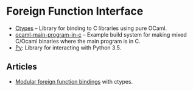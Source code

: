 # Foreign Function Interface

* [Ctypes](https://github.com/ocamllabs/ocaml-ctypes) – Library for binding to C libraries using pure OCaml.
* [ocaml-main-program-in-c](https://github.com/johnwhitington/ocaml-main-program-in-c) – Example build system for making mixed C/Ocaml binaries where the main program is in C.
* [Py](https://github.com/zshipko/ocaml-py): Library for interacting with Python 3.5.

## Articles

* [Modular foreign function bindings](http://openmirage.org/blog/modular-foreign-function-bindings) with ctypes.
